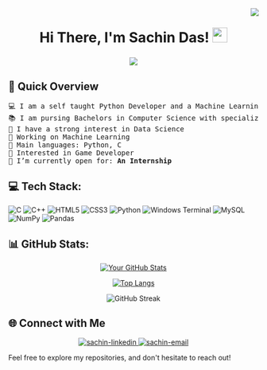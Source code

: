 <img align="right" src="https://visitor-badge.laobi.icu/badge?page_id=Sachin247s.Sachin247s" />

<h1 align="center">
Hi There, I'm Sachin Das!
  <a href="https://github.com/Sachin247s" target="_self">
    <img src="https://media.giphy.com/media/hvRJCLFzcasrR4ia7z/giphy.gif" width="30">
  </a>
</h1>

<h3 align="center">
    <img src="https://readme-typing-svg.herokuapp.com/?font=Righteous&size=35&center=true&vCenter=true&width=800&height=70&duration=5000&lines=Cyber+Security+|+ML+|+DS+Enthusiast;Data+Analyst;BTech+CS+Student+@+LNCTS+Bhopal;" />
</h3>

## 🚀 Quick Overview

<pre>
💻 I am a self taught Python Developer and a Machine Learning Developer
📚 I am pursing Bachelors in Computer Science with specialization Cyber Security  
📝 I have a strong interest in Data Science
🔭 Working on Machine Learning
🌟 Main languages: Python, C
🚩 Interested in Game Developer
💼 I’m currently open for: <b>An Internship</b> 
</pre>


## 💻 Tech Stack:
![C](https://img.shields.io/badge/c-%2300599C.svg?style=for-the-badge&logo=c&logoColor=white) ![C++](https://img.shields.io/badge/c++-%2300599C.svg?style=for-the-badge&logo=c%2B%2B&logoColor=white) ![HTML5](https://img.shields.io/badge/html5-%23E34F26.svg?style=for-the-badge&logo=html5&logoColor=white) ![CSS3](https://img.shields.io/badge/css3-%231572B6.svg?style=for-the-badge&logo=css3&logoColor=white) ![Python](https://img.shields.io/badge/python-3670A0?style=for-the-badge&logo=python&logoColor=ffdd54) ![Windows Terminal](https://img.shields.io/badge/Windows%20Terminal-%234D4D4D.svg?style=for-the-badge&logo=windows-terminal&logoColor=white) ![MySQL](https://img.shields.io/badge/mysql-4479A1.svg?style=for-the-badge&logo=mysql&logoColor=white) ![NumPy](https://img.shields.io/badge/numpy-%23013243.svg?style=for-the-badge&logo=numpy&logoColor=white) ![Pandas](https://img.shields.io/badge/pandas-%23150458.svg?style=for-the-badge&logo=pandas&logoColor=white)

## 📊 GitHub Stats:

<div align="center">

  [![Your GitHub Stats](https://github-readme-stats.vercel.app/api?username=sachin247s&show_icons=true&count_private=true&hide=contribs,prs&theme=radical)](https://github.com/sachin247s)

  [![Top Langs](https://github-readme-stats.vercel.app/api/top-langs/?username=sachin247s&layout=compact&theme=radical)](https://github.com/sachin247s)

  ![GitHub Streak](https://github-readme-streak-stats.herokuapp.com/?user=sachin247s&theme=radical)

</div>

## 🌐 Connect with Me

<div align="center">
  <a href="https://www.linkedin.com/in/sachin-das-28b7a5268" target="_blank"  rel="noopener noreferrer">
    <img src="https://img.icons8.com/bubbles/100/000000/linkedin.png" alt="sachin-linkedin" />
  </a>
  <a href="mailto:sachindas247@gmail.com" target="top" rel="noopener noreferrer">
    <img src="https://img.icons8.com/bubbles/100/000000/gmail-new.png" alt="sachin-email"/>
  </a>
</div>

Feel free to explore my repositories, and don't hesitate to reach out!


